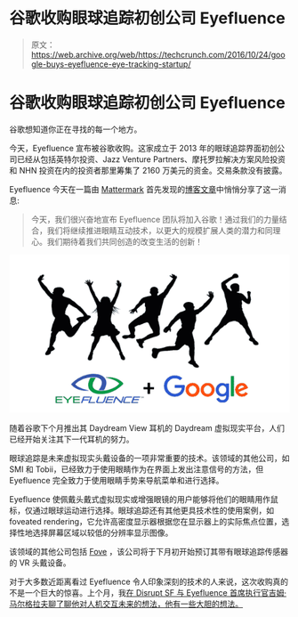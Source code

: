 # 谷歌收购眼球追踪初创公司 Eyefluence

> 原文：<https://web.archive.org/web/https://techcrunch.com/2016/10/24/google-buys-eyefluence-eye-tracking-startup/>

# 谷歌收购眼球追踪初创公司 Eyefluence

谷歌想知道你正在寻找的每一个地方。

今天，Eyefluence 宣布被谷歌收购。这家成立于 2013 年的眼球追踪界面初创公司已经从包括英特尔投资、Jazz Venture Partners、摩托罗拉解决方案风险投资和 NHN 投资在内的投资者那里筹集了 2160 万美元的资金。交易条款没有披露。

Eyefluence 今天在一篇由 [Mattermark](https://web.archive.org/web/20230312022851/https://mattermark.com/google-acquires-eyefluence-signaling-continued-interest-vrar/) 首先发现的[博客文章](https://web.archive.org/web/20230312022851/http://eyefluence.com/eyefluence-joins-google/)中悄悄分享了这一消息:

> 今天，我们很兴奋地宣布 Eyefluence 团队将加入谷歌！通过我们的力量结合，我们将继续推进眼睛互动技术，以更大的规模扩展人类的潜力和同理心。我们期待着我们共同创造的改变生活的创新！

![screen-shot-2016-10-24-at-7-47-14-pm](img/90157d5b0662a2699ad52cbbb3a049fc.png)

随着谷歌下个月推出其 Daydream View 耳机的 Daydream 虚拟现实平台，人们已经开始关注其下一代耳机的努力。

眼球追踪是未来虚拟现实头戴设备的一项非常重要的技术。该领域的其他公司，如 SMI 和 Tobii，已经致力于使用眼睛作为在界面上发出注意信号的方法，但 Eyefluence 完全致力于使用眼睛手势来导航菜单和进行选择。

Eyefluence 使佩戴头戴式虚拟现实或增强眼镜的用户能够将他们的眼睛用作鼠标，仅通过眼球运动进行选择。眼球追踪还有其他更具技术性的使用案例，如 foveated rendering，它允许高密度显示器根据您在显示器上的实际焦点位置，选择性地选择屏幕区域以较低的分辨率显示图像。

该领域的其他公司包括 [Fove](https://web.archive.org/web/20230312022851/http://www.getfove.com/) ，该公司将于下月初开始预订其带有眼球追踪传感器的 VR 头戴设备。

对于大多数近距离看过 Eyefluence 令人印象深刻的技术的人来说，这次收购真的不是一个巨大的惊喜。上个月，我[在 Disrupt SF 与 Eyefluence 首席执行官吉姆·马尔格拉夫聊了聊他对人机交互未来的想法，他有一些大胆的想法。](https://web.archive.org/web/20230312022851/https://techcrunch.com/2016/09/14/the-future-of-human-computer-interaction-will-be-multimodal/)